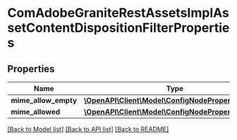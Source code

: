 # ComAdobeGraniteRestAssetsImplAssetContentDispositionFilterProperties

## Properties
Name | Type | Description | Notes
------------ | ------------- | ------------- | -------------
**mime_allow_empty** | [**\OpenAPI\Client\Model\ConfigNodePropertyBoolean**](ConfigNodePropertyBoolean.md) |  | [optional] 
**mime_allowed** | [**\OpenAPI\Client\Model\ConfigNodePropertyArray**](ConfigNodePropertyArray.md) |  | [optional] 

[[Back to Model list]](../README.md#documentation-for-models) [[Back to API list]](../README.md#documentation-for-api-endpoints) [[Back to README]](../README.md)


